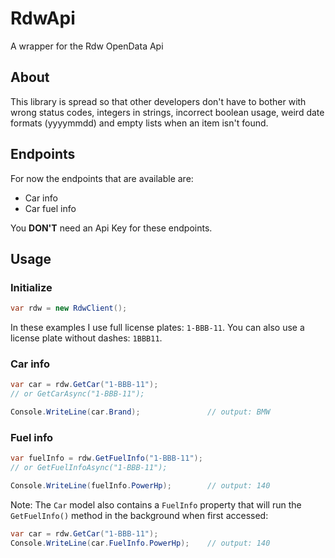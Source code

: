 # RdwApi
A wrapper for the Rdw OpenData Api

## About
This library is spread so that other developers don't have to bother with wrong
status codes, integers in strings, incorrect boolean usage, weird date formats (yyyymmdd)
and empty lists when an item isn't found.

## Endpoints
For now the endpoints that are available are:
 - Car info 
 - Car fuel info

You **DON'T** need an Api Key for these endpoints. 


## Usage
### Initialize
```csharp
var rdw = new RdwClient();
```

In these examples I use full license plates: `1-BBB-11`. You can also use a license plate without dashes: `1BBB11`.

### Car info
```csharp
var car = rdw.GetCar("1-BBB-11");		 
// or GetCarAsync("1-BBB-11");

Console.WriteLine(car.Brand);               // output: BMW
```

### Fuel info
```csharp
var fuelInfo = rdw.GetFuelInfo("1-BBB-11");
// or GetFuelInfoAsync("1-BBB-11");

Console.WriteLine(fuelInfo.PowerHp);        // output: 140
```

Note: The `Car` model also contains a `FuelInfo` property that will run the `GetFuelInfo()` method in the 
background when first accessed:
```csharp
var car = rdw.GetCar("1-BBB-11");
Console.WriteLine(car.FuelInfo.PowerHp);    // output: 140
```
